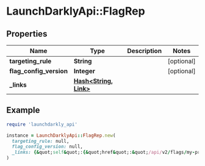 # LaunchDarklyApi::FlagRep

## Properties

| Name | Type | Description | Notes |
| ---- | ---- | ----------- | ----- |
| **targeting_rule** | **String** |  | [optional] |
| **flag_config_version** | **Integer** |  | [optional] |
| **_links** | [**Hash&lt;String, Link&gt;**](Link.md) |  |  |

## Example

```ruby
require 'launchdarkly_api'

instance = LaunchDarklyApi::FlagRep.new(
  targeting_rule: null,
  flag_config_version: null,
  _links: {&quot;self&quot;:{&quot;href&quot;:&quot;/api/v2/flags/my-project/my-flag&quot;,&quot;type&quot;:&quot;application/json&quot;}}
)
```

